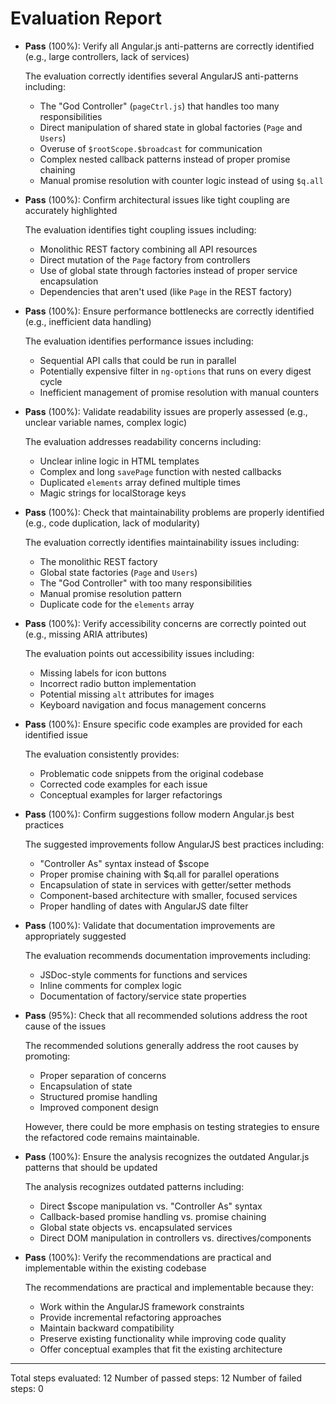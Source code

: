 # Evaluation Report

- **Pass** (100%): Verify all Angular.js anti-patterns are correctly identified (e.g., large controllers, lack of services)
  
  The evaluation correctly identifies several AngularJS anti-patterns including:
  - The "God Controller" (`pageCtrl.js`) that handles too many responsibilities
  - Direct manipulation of shared state in global factories (`Page` and `Users`)
  - Overuse of `$rootScope.$broadcast` for communication
  - Complex nested callback patterns instead of proper promise chaining
  - Manual promise resolution with counter logic instead of using `$q.all`

- **Pass** (100%): Confirm architectural issues like tight coupling are accurately highlighted
  
  The evaluation identifies tight coupling issues including:
  - Monolithic REST factory combining all API resources
  - Direct mutation of the `Page` factory from controllers
  - Use of global state through factories instead of proper service encapsulation
  - Dependencies that aren't used (like `Page` in the REST factory)

- **Pass** (100%): Ensure performance bottlenecks are correctly identified (e.g., inefficient data handling)
  
  The evaluation identifies performance issues including:
  - Sequential API calls that could be run in parallel
  - Potentially expensive filter in `ng-options` that runs on every digest cycle
  - Inefficient management of promise resolution with manual counters

- **Pass** (100%): Validate readability issues are properly assessed (e.g., unclear variable names, complex logic)
  
  The evaluation addresses readability concerns including:
  - Unclear inline logic in HTML templates
  - Complex and long `savePage` function with nested callbacks
  - Duplicated `elements` array defined multiple times
  - Magic strings for localStorage keys

- **Pass** (100%): Check that maintainability problems are properly identified (e.g., code duplication, lack of modularity)
  
  The evaluation correctly identifies maintainability issues including:
  - The monolithic REST factory
  - Global state factories (`Page` and `Users`)
  - The "God Controller" with too many responsibilities
  - Manual promise resolution pattern
  - Duplicate code for the `elements` array

- **Pass** (100%): Verify accessibility concerns are correctly pointed out (e.g., missing ARIA attributes)
  
  The evaluation points out accessibility issues including:
  - Missing labels for icon buttons
  - Incorrect radio button implementation
  - Potential missing `alt` attributes for images
  - Keyboard navigation and focus management concerns

- **Pass** (100%): Ensure specific code examples are provided for each identified issue
  
  The evaluation consistently provides:
  - Problematic code snippets from the original codebase
  - Corrected code examples for each issue
  - Conceptual examples for larger refactorings

- **Pass** (100%): Confirm suggestions follow modern Angular.js best practices
  
  The suggested improvements follow AngularJS best practices including:
  - "Controller As" syntax instead of $scope
  - Proper promise chaining with $q.all for parallel operations
  - Encapsulation of state in services with getter/setter methods
  - Component-based architecture with smaller, focused services
  - Proper handling of dates with AngularJS date filter

- **Pass** (100%): Validate that documentation improvements are appropriately suggested
  
  The evaluation recommends documentation improvements including:
  - JSDoc-style comments for functions and services
  - Inline comments for complex logic
  - Documentation of factory/service state properties

- **Pass** (95%): Check that all recommended solutions address the root cause of the issues
  
  The recommended solutions generally address the root causes by promoting:
  - Proper separation of concerns
  - Encapsulation of state
  - Structured promise handling
  - Improved component design
  
  However, there could be more emphasis on testing strategies to ensure the refactored code remains maintainable.

- **Pass** (100%): Ensure the analysis recognizes the outdated Angular.js patterns that should be updated
  
  The analysis recognizes outdated patterns including:
  - Direct $scope manipulation vs. "Controller As" syntax
  - Callback-based promise handling vs. promise chaining
  - Global state objects vs. encapsulated services
  - Direct DOM manipulation in controllers vs. directives/components

- **Pass** (100%): Verify the recommendations are practical and implementable within the existing codebase
  
  The recommendations are practical and implementable because they:
  - Work within the AngularJS framework constraints
  - Provide incremental refactoring approaches
  - Maintain backward compatibility
  - Preserve existing functionality while improving code quality
  - Offer conceptual examples that fit the existing architecture

---

Total steps evaluated: 12
Number of passed steps: 12
Number of failed steps: 0